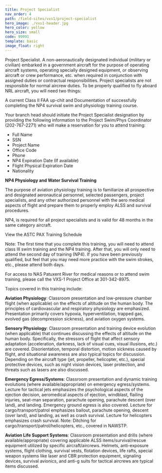 ```yaml
---
title: Project Specialist
nav_order: 4
path: /field-sites/vxs1/project-specialist
hero_image: ./vxs1-header.jpg
hero_color: yellow
hero_size: small
code: 99991
template: basic
image_float: right
---
```

Project Specialist. A non-aeronautically designated individual (military or civilian) embarked in a government aircraft for the purpose of operating aircraft systems, operating specially designed equipment, or observing aircraft or crew performance, etc. when required in conjunction with assigned duties or contractual responsibilities. Project specialists are not responsible for normal aircrew duties.
To be properly qualified to fly aboard NRL aircraft, you will need two things:

A current Class II FAA up-chit and
Documentation of successfully completing the NP4 survival swim and physiology training course.

Your branch head should initiate the Project Specialist designation by providing the following information to the Project Swim/Phys Coordinator (202-767-2271) who will make a reservation for you to attend training:

- Full Name
- SSN
- Project Name
- Office Code
- Phone
- NP4 Expiration Date (If available)
- Flight Physical Expiration Date
- Nationality

**NP4 Physiology and Water Survival Training**

The purpose of aviation physiology training is to familiarize all prospective and designated aeronautical personnel, selected passengers, project specialists, and any other authorized personnel with the aero medical aspects of flight and prepare them to properly employ ALSS and survival procedures.

NP4, is required for all project specialists and is valid for 48 months in the same category aircraft.

View the ASTC PAX Training Schedule

Note: The first time that you complete this training, you will need to attend class III swim training and the NP4 training. After that, you will only need to attend the second day of training (NP4). If you have been previously qualified, but feel that you may need more practice with the swim strokes, etc., please attend both days.

For access to NAS Patuxent River for medical reasons or to attend swim training, please call the VXS-1 Project Office at 301-342-8975.

Topics covered in this training include:

**Aviation Physiology**: Classroom presentation and low-pressure chamber flight (when applicable) on the effects of altitude on the human body. The principles of cardiovascular and respiratory physiology are emphasized. Presentation primarily covers hypoxia, hyperventilation, trapped gas, evolved gas (decompression sickness), and aviation oxygen systems.

**Sensory Physiology**: Classroom presentation and training device evolution (when applicable) that continues discussing the effects of altitude on the human body. Specifically, the stressors of flight that affect sensory adaptation (acceleration, darkness, lack of visual cues, visual illusions, etc.) are covered. Disorientation, temporal distortion, motion sickness caused by flight, and situational awareness are also typical topics for discussion. Depending on the aircraft type (jet, propeller, helicopter, etc.), special protective devices, such as night vision devices, laser protection, and threats such as lasers are also discussed.

**Emergency Egress/Systems**: Classroom presentation and dynamic training evolutions (where available/appropriate) on emergency egress/systems. Lecture for tactical jets emphasizes the psychological aspects of the ejection decision, aeromedical aspects of ejection, windblast, flailing injuries, seat-man separation, parachute opening, parachute descent (over land), and landing. Emergency ground egress is also covered. Lecture for cargo/transport/patrol emphasizes bailout, parachute opening, descent (over land), and landing, as well as crash survival. Lecture for helicopters emphasizes crash survival. Note: Ditching for cargo/transport/patrol/helicopters, etc., covered in NAWSTP.

**Aviation Life Support Systems**: Classroom presentation and drills (where available/appropriate) covering applicable ALSS items/survival/rescue equipment utilized by specific aircraft/aircrews. Helmets, anti-exposure systems, flight clothing, survival vests, flotation devices, life rafts, special weapon systems like laser and CBR protection equipment, signaling devices, survival avionics, and anti-g suits for tactical aircrews are typical items discussed.